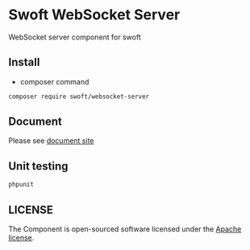 # Swoft WebSocket Server

WebSocket server component for swoft

## Install

- composer command

```bash
composer require swoft/websocket-server
```

## Document

Please see [document site](https://doc.swoft.org)

## Unit testing

```bash
phpunit 
```

## LICENSE

The Component is open-sourced software licensed under the [Apache license](LICENSE).

